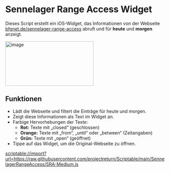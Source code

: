 # Sennelager Range Access Widget

Dieses Script erstellt ein iOS-Widget, das Informationen von der Webseite [bfgnet.de/sennelager-range-access](https://bfgnet.de/sennelager-range-access) abruft und für **heute** und **morgen** anzeigt.

<img width="278" height="140" alt="image" src="https://github.com/user-attachments/assets/c770d665-fca7-4f3d-a683-3847830cfc51" />


## Funktionen

- Lädt die Webseite und filtert die Einträge für heute und morgen.  
- Zeigt diese Informationen als Text im Widget an.  
- Farbige Hervorhebungen der Texte:  
  - **Rot:** Texte mit „closed“ (geschlossen)  
  - **Orange:** Texte mit „from“, „until“ oder „between“ (Zeitangaben)  
  - **Grün:** Texte mit „open“ (geöffnet)  
- Tippe auf das Widget, um die Original-Webseite zu öffnen.


[scriptable://import?url=https://raw.githubusercontent.com/projectreturn/Scriptable/main/SennelagerRangeAccess/SRA-Medium.js
](https://projectreturn.github.io/Scriptable/)
